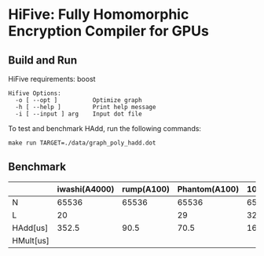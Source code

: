 # HiFive: Fully Homomorphic Encryption Compiler for GPUs

## Build and Run

HiFive requirements: boost

```
Hifive Options:
  -o [ --opt ]          Optimize graph
  -h [ --help ]         Print help message
  -i [ --input ] arg    Input dot file
```

To test and benchmark HAdd, run the following commands:
```
make run TARGET=./data/graph_poly_hadd.dot
```

## Benchmark
|           | iwashi(A4000) | rump(A100) | Phantom(A100) | 100x(V100)  |
|-----------|---------------|------------|---------|-------|
| N         | 65536         | 65536      | 65536   | 65536 |
| L         | 20            |            | 29      | 32    |
| HAdd[us]  | 352.5         | 90.5       | 70.5    | 162   |
| HMult[us] |               |            |         |       |